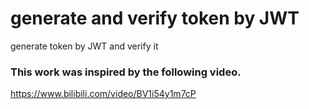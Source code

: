 # generate and verify token by JWT 
generate token by JWT and verify it

### This work was inspired by the following video.
https://www.bilibili.com/video/BV1i54y1m7cP
